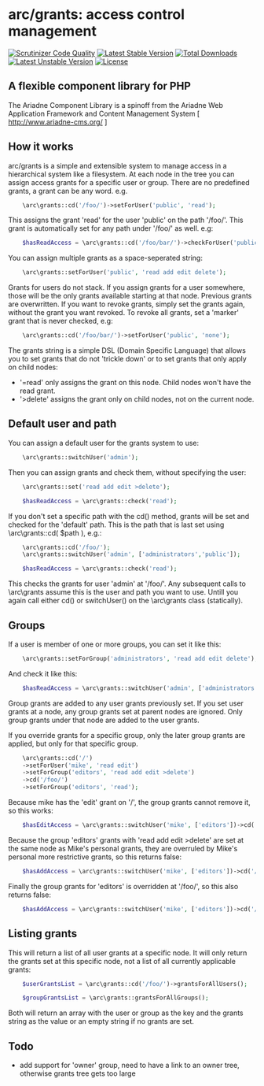arc/grants: access control management
=====================================

[![Scrutinizer Code Quality](https://scrutinizer-ci.com/g/Ariadne-CMS/arc-grants/badges/quality-score.png?b=master)](https://scrutinizer-ci.com/g/Ariadne-CMS/arc-grants/?branch=master)
[![Latest Stable Version](https://poser.pugx.org/arc/grants/v/stable.svg)](https://packagist.org/packages/arc/grants)
[![Total Downloads](https://poser.pugx.org/arc/grants/downloads.svg)](https://packagist.org/packages/arc/grants)
[![Latest Unstable Version](https://poser.pugx.org/arc/grants/v/unstable.svg)](https://packagist.org/packages/arc/grants)
[![License](https://poser.pugx.org/arc/grants/license.svg)](https://packagist.org/packages/arc/grants)

A flexible component library for PHP
------------------------------------ 

The Ariadne Component Library is a spinoff from the Ariadne Web 
Application Framework and Content Management System 
[ http://www.ariadne-cms.org/ ]

How it works
------------

arc/grants is a simple and extensible system to manage access in a hierarchical system like a filesystem. At each node
in the tree you can assign access grants for a specific user or group. There are no predefined grants, a grant can be
any word. e.g.

```php
    \arc\grants::cd('/foo/')->setForUser('public', 'read');
```

This assigns the grant 'read' for the user 'public' on the path '/foo/'. This grant is automatically set for any path
under '/foo/' as well. e.g:

```php
    $hasReadAccess = \arc\grants::cd('/foo/bar/')->checkForUser('public', 'read'); // returns true
```

You can assign multiple grants as a space-seperated string:

```php
    \arc\grants::setForUser('public', 'read add edit delete');
```

Grants for users do not stack. If you assign grants for a user somewhere, those will be the only grants available
starting at that node. Previous grants are overwritten. If you want to revoke grants, simply set the grants again,
without the grant you want revoked. To revoke all grants, set a 'marker' grant that is never checked, e.g:

```php
    \arc\grants::cd('/foo/bar/')->setForUser('public', 'none');
```

The grants string is a simple DSL (Domain Specific Language) that allows you to set grants that do not 'trickle down' or
to set grants that only apply on child nodes:

- '=read' only assigns the grant on this node. Child nodes won't have the read grant.
- '>delete' assigns the grant only on child nodes, not on the current node.

Default user and path
---------------------

You can assign a default user for the grants system to use:

```php
    \arc\grants::switchUser('admin');
```

Then you can assign grants and check them, without specifying the user:

```php
    \arc\grants::set('read add edit >delete');

    $hasReadAccess = \arc\grants::check('read');
```

If you don't set a specific path with the cd() method, grants will be set and checked for the 'default' path. This
is the path that is last set using \arc\grants::cd( $path ), e.g.:

```php
    \arc\grants::cd('/foo/');
    \arc\grants::switchUser('admin', ['administrators','public']);

    $hasReadAccess = \arc\grants::check('read');
```

This checks the grants for user 'admin' at '/foo/'. Any subsequent calls to \arc\grants assume this is the user and path
you want to use. Untill you again call either cd() or switchUser() on the \arc\grants class (statically).

Groups
------

If a user is member of one or more groups, you can set it like this:

```php
    \arc\grants::setForGroup('administrators', 'read add edit delete');
```

And check it like this:

```php
    $hasReadAccess = \arc\grants::switchUser('admin', ['administrators','public'])->check('read');
```

Group grants are added to any user grants previously set. If you set user grants at a node, any group grants set
at parent nodes are ignored. Only group grants under that node are added to the user grants.

If you override grants for a specific group, only the later group grants are applied, but only for that specific group.

```php
    \arc\grants::cd('/')
    ->setForUser('mike', 'read edit')
    ->setForGroup('editors', 'read add edit >delete')
    ->cd('/foo/')
    ->setForGroup('editors', 'read');
```

Because mike has the 'edit' grant on '/', the group grants cannot remove it, so this works:

```php
    $hasEditAccess = \arc\grants::switchUser('mike', ['editors'])->cd('/foo/')->check('edit'); // => true
```

Because the group 'editors' grants with 'read add edit >delete' are set at the same node as Mike's personal grants,
they are overruled by Mike's personal more restrictive grants, so this returns false:

```php
    $hasAddAccess = \arc\grants::switchUser('mike', ['editors'])->cd('/')->check('add'); // => false
```

Finally the group grants for 'editors' is overridden at '/foo/', so this also returns false:

```php
    $hasAddAccess = \arc\grants::switchUser('mike', ['editors'])->cd('/foo/')->check('add'); // => false
```

Listing grants
--------------

This will return a list of all user grants at a specific node. It will only return the grants set at this specific
node, not a list of all currently applicable grants:

```php
    $userGrantsList = \arc\grants::cd('/foo/')->grantsForAllUsers();

    $groupGrantsList = \arc\grants::grantsForAllGroups();
```

Both will return an array with the user or group as the key and the grants string as the value or an empty string if no
grants are set.


Todo
----
- add support for 'owner' group, need to have a link to an owner tree, otherwise grants tree gets too large
